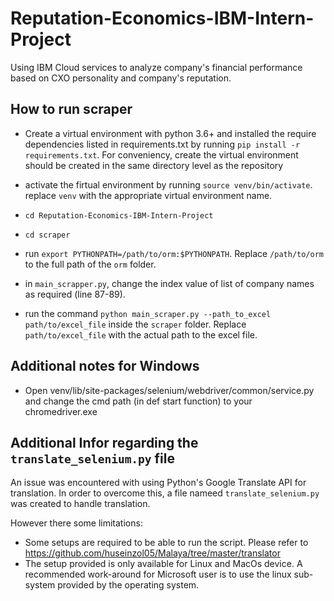 # Reputation-Economics-IBM-Intern-Project

Using IBM Cloud services to analyze company's financial performance based on CXO personality and company's reputation.

## How to run scraper
- Create a virtual environment with python 3.6+ and installed the require dependencies listed in requirements.txt by running 
`pip install -r requirements.txt`. For conveniency, create the virtual environment should be created in the same directory level as the 
repository

- activate the firtual environment by running `source venv/bin/activate`. replace `venv` with the appropriate virtual environment name.

- `cd Reputation-Economics-IBM-Intern-Project`

- `cd scraper`

- run `export PYTHONPATH=/path/to/orm:$PYTHONPATH`. Replace `/path/to/orm` to the full path of the `orm` folder.

- in `main_scrapper.py`, change the index value of list of company names as required (line 87-89).

- run the command `python main_scraper.py --path_to_excel path/to/excel_file` inside the `scraper` folder. Replace `path/to/excel_file` 
with the actual path to the excel file. 

## Additional notes for Windows
- Open venv/lib/site-packages/selenium/webdriver/common/service.py and change the cmd path (in def start function) to your chromedriver.exe

## Additional Infor regarding the `translate_selenium.py` file

An issue was encountered with using Python's Google Translate API for translation. In order to overcome this, a file nameed 
`translate_selenium.py` was created to handle translation. 

However there some limitations:
- Some setups are required to be able to run the script. Please refer to https://github.com/huseinzol05/Malaya/tree/master/translator
- The setup provided is only available for Linux and MacOs device. A recommended work-around for Microsoft user is to use the linux sub-system provided by the operating system.
